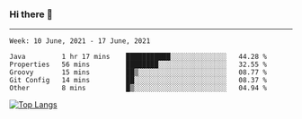 ### Hi there 👋
---
<!--START_SECTION:waka-->
```text
Week: 10 June, 2021 - 17 June, 2021

Java         1 hr 17 mins    ███████████░░░░░░░░░░░░░░   44.28 % 
Properties   56 mins         ████████░░░░░░░░░░░░░░░░░   32.55 % 
Groovy       15 mins         ██▒░░░░░░░░░░░░░░░░░░░░░░   08.77 % 
Git Config   14 mins         ██░░░░░░░░░░░░░░░░░░░░░░░   08.37 % 
Other        8 mins          █▒░░░░░░░░░░░░░░░░░░░░░░░   04.94 % 
```
<!--END_SECTION:waka-->

[![Top Langs](https://github-readme-stats.vercel.app/api/top-langs/?username=HyunAh-iia&layout=compact)](https://github.com/anuraghazra/github-readme-stats)
<!--
**HyunAh-iia/HyunAh-iia** is a ✨ _special_ ✨ repository because its `README.md` (this file) appears on your GitHub profile.

Here are some ideas to get you started:

- 🔭 I’m currently working on ...
- 🌱 I’m currently learning ...
- 👯 I’m looking to collaborate on ...
- 🤔 I’m looking for help with ...
- 💬 Ask me about ...
- 📫 How to reach me: ...
- 😄 Pronouns: ...
- ⚡ Fun fact: ...
-->

